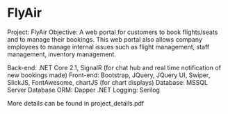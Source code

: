# FlyAir

Project: FlyAir Objective: A web portal for customers to book flights/seats and to manage their bookings. This web portal also allows company employees to manage internal issues such as flight management, staff management, inventory management.

Back-end: .NET Core 2.1, SignalR (for chat hub and real time notification of new bookings made) 
Front-end: Bootstrap, JQuery, JQuery UI, Swiper, SlickJS, FontAwesome, chartJS (for chart displays)
Database: MSSQL Server 
Database ORM: Dapper .NET
Logging: Serilog

More details can be found in project_details.pdf